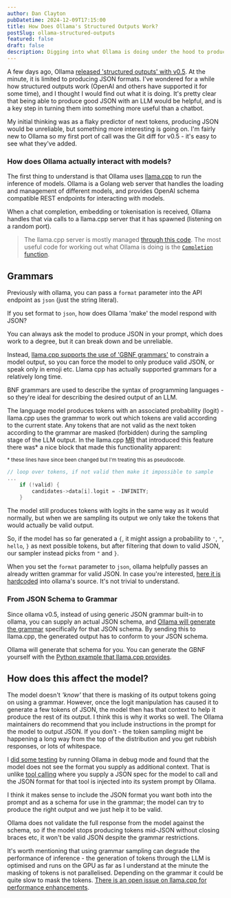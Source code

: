 ```yaml
---
author: Dan Clayton
pubDatetime: 2024-12-09T17:15:00
title: How Does Ollama's Structured Outputs Work?
postSlug: ollama-structured-outputs
featured: false
draft: false
description: Digging into what Ollama is doing under the hood to produce structured outputs
---
```


A few days ago, Ollama [released 'structured outputs' with v0.5](https://ollama.com/blog/structured-outputs). At the minute, it is limited to producing JSON formats. I've wondered for a while how structured outputs work (OpenAI and others have supported it for some time), and I thought I would find out what it is doing. It's pretty clear that being able to produce good JSON with an LLM would be helpful, and is a key step in turning them into something more useful than a chatbot.

My initial thinking was as a flaky predictor of next tokens, producing JSON would be unreliable, but something more interesting is going on. I'm fairly new to Ollama so my first port of call was the Git diff for v0.5 - it's easy to see what they've added.

### How does Ollama actually interact with models?

The first thing to understand is that Ollama uses [llama.cpp](https://github.com/ggerganov/llama.cpp) to run the inference of models. Ollama is a Golang web server that handles the loading and management of different models, and provides OpenAI schema compatible REST endpoints for interacting with models.

When a chat completion, embedding or tokenisation is received, Ollama handles that via calls to a llama.cpp server that it has spawned (listening on a random port).

> The llama.cpp server is mostly managed [through this code](https://github.com/ollama/ollama/blob/main/llm/server.go). The most useful code for working out what Ollama is doing is the [`Completion` function](https://github.com/ollama/ollama/blob/da09488fbfc437c55a94bc5374b0850d935ea09f/llm/server.go#L697).

## Grammars

Previously with ollama, you can pass a `format` parameter into the API endpoint as `json` (just the string literal).

If you set format to `json`, how does Ollama 'make' the model respond with JSON?

You can always ask the model to produce JSON in your prompt, which does work to a degree, but it can break down and be unreliable.

Instead, [llama.cpp supports the use of 'GBNF grammars'](https://github.com/ggerganov/llama.cpp/blob/master/grammars/README.md) to constrain a model output, so you can force the model to only produce valid JSON, or speak only in emoji etc. Llama cpp has actually supported grammars for a relatively long time.

BNF grammars are used to describe the syntax of programming languages - so they're ideal for describing the desired output of an LLM.

The language model produces tokens with an associated probability (logit) - llama.cpp uses the grammar to work out which tokens are valid according to the current state. Any tokens that are not valid as the next token according to the grammar are masked (forbidden) during the sampling stage of the LLM output.
In the llama.cpp [MR](https://github.com/ggerganov/llama.cpp/pull/1773/) that introduced this feature there was\* a nice block that made this functionality apparent:

<small>\* these lines have since been changed but I'm treating this as pseudocode.</small>

```cpp
// loop over tokens, if not valid then make it impossible to sample
...
    if (!valid) {
        candidates->data[i].logit = -INFINITY;
    }
```

The model still produces tokens with logits in the same way as it would normally, but when we are sampling its output we only take the tokens that would actually be valid output.

So, if the model has so far generated a `{`, it might assign a probability to `'`, `"`, `hello`, `}` as next possible tokens, but after filtering that down to valid JSON, our sampler instead picks from `"` and `}`.

When you set the `format` parameter to `json`, ollama helpfully passes an already written grammar for valid JSON. In case you're interested, [here it is hardcoded](https://github.com/ollama/ollama/blob/da09488fbfc437c55a94bc5374b0850d935ea09f/llm/server.go#L634-L654) into ollama's source. It's not trivial to understand.

### From JSON Schema to Grammar

Since ollama v0.5, instead of using generic JSON grammar built-in to ollama, you can supply an actual JSON schema, and [Ollama will generate the grammar](https://github.com/ollama/ollama/blob/da09488fbfc437c55a94bc5374b0850d935ea09f/llama/sampling_ext.cpp#L62) specifically for that JSON schema. By sending this to llama.cpp, the generated output has to conform to your JSON schema.

Ollama will generate that schema for you. You can generate the GBNF yourself with the [Python example that llama.cpp provides](https://github.com/ggerganov/llama.cpp/blob/3d98b4cb226c3140bd1ae6c65ed126b7d90332fa/examples/json_schema_to_grammar.py).

## How does this affect the model?

The model doesn't _'know'_ that there is masking of its output tokens going on using a grammar. However, once the logit manipulation has caused it to generate a few tokens of JSON, the model then has that context to help it produce the rest of its output. I think this is why it works so well. The Ollama maintainers do recommend that you include instructions in the prompt for the model to output JSON. If you don't - the token sampling might be happening a long way from the top of the distribution and you get rubbish responses, or lots of whitespace.

I [did some testing](https://gist.github.com/danclaytondev/51c6d1add250c092777c7e4a4b773341) by running Ollama in debug mode and found that the model does not see the format you supply as additional context. That is unlike [tool calling](https://ollama.com/blog/tool-support) where you supply a JSON spec for the model to call and the JSON format for that tool is injected into its system prompt by Ollama.

I think it makes sense to include the JSON format you want both into the prompt and as a schema for use in the grammar; the model can try to produce the right output and we just help it to be valid.

Ollama does not validate the full response from the model against the schema, so if the model stops producing tokens mid-JSON without closing braces etc, it won't be valid JSON despite the grammar restrictions.

It's worth mentioning that using grammar sampling can degrade the performance of inference - the generation of tokens through the LLM is optimised and runs on the GPU as far as I understand at the minute the masking of tokens is not parallelised. Depending on the grammar it could be quite slow to mask the tokens. [There is an open issue on llama.cpp for performance enhancements](https://github.com/ggerganov/llama.cpp/issues/4218).
